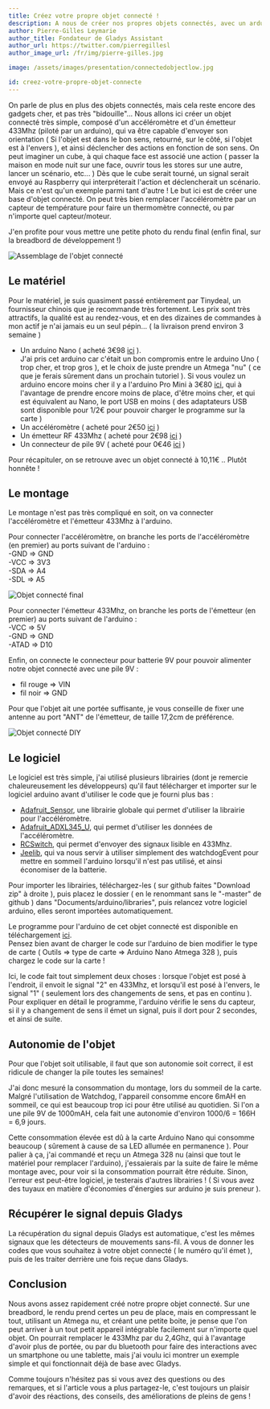 ```yaml
---
title: Créez votre propre objet connecté !
description: A nous de créer nos propres objets connectés, avec un arduino, quelques capteurs, pour environ 10€, pour ajouter encore plus de possibilités à Gladys !
author: Pierre-Gilles Leymarie
author_title: Fondateur de Gladys Assistant
author_url: https://twitter.com/pierregillesl
author_image_url: /fr/img/pierre-gilles.jpg

image: /assets/images/presentation/connectedobjectlow.jpg

id: creez-votre-propre-objet-connecte
---
```


On parle de plus en plus des objets connectés, mais cela reste encore des gadgets cher, et pas très "bidouille"... Nous allons ici créer un objet connecté très simple, composé d'un accéléromètre et d'un émetteur 433Mhz (piloté par un arduino), qui va être capable d'envoyer son orientation ( Si l'objet est dans le bon sens, retourné, sur le côté, si l'objet est à l'envers ), et ainsi déclencher des actions en fonction de son sens. On peut imaginer un cube, à qui chaque face est associé une action ( passer la maison en mode nuit sur une face, ouvrir tous les stores sur une autre, lancer un scénario, etc... ) Dès que le cube serait tourné, un signal serait envoyé au Raspberry qui interpréterait l'action et déclencherait un scénario.  
Mais ce n'est qu'un exemple parmi tant d'autre ! Le but ici est de créer une base d'objet connecté. On peut très bien remplacer l'accéléromètre par un capteur de température pour faire un thermomètre connecté, ou par n'importe quel capteur/moteur.

J'en profite pour vous mettre une petite photo du rendu final (enfin final, sur la breadbord de développement !)

<img alt="Assemblage de l'objet connecté" src="/fr/img/articles/creez-votre-propre-objet-connecte/finalisation.jpg" />

## Le matériel

Pour le matériel, je suis quasiment passé entièrement par Tinydeal, un fournisseur chinois que je recommande très fortement. Les prix sont très attractifs, la qualité est au rendez-vous, et en des dizaines de commandes à mon actif je n'ai jamais eu un seul pépin... ( la livraison prend environ 3 semaine )

- Un arduino Nano ( acheté 3€98 [ici](http://amzn.to/1M82tlv) ).  
  J'ai pris cet arduino car c'était un bon compromis entre le arduino Uno ( trop cher, et trop gros ), et le choix de juste prendre un Atmega "nu" ( ce que je ferais sûrement dans un prochain tutoriel ). Si vous voulez un arduino encore moins cher il y a l'arduino Pro Mini à 3€80 [ici](http://www.tinydeal.com/fr/pro-mini-atmega328p-microcontroller-board-p-115635.html), qui à l'avantage de prendre encore moins de place, d'être moins cher, et qui est équivalent au Nano, le port USB en moins ( des adaptateurs USB sont disponible pour 1/2€ pour pouvoir charger le programme sur la carte )
- Un accéléromètre ( acheté pour 2€50 [ici](http://www.tinydeal.com/fr/gy-291-digital-3-axis-acceleration-of-gravity-tilt-module-p-115214.html) )
- Un émetteur RF 433Mhz ( acheté pour 2€98 [ici](http://www.tinydeal.com/fr/433mhz-rf-transmitter-receiver-link-kit-green-p-119800.html) )
- Un connecteur de pile 9V ( acheté pour 0€46 [ici](https://www.banggood.com/fr/search/9v-connector-arduino.html) )

Pour récapituler, on se retrouve avec un objet connecté à 10,11€ .. Plutôt honnête !

## Le montage

Le montage n'est pas très compliqué en soit, on va connecter l'accéléromètre et l'émetteur 433Mhz à l'arduino.

Pour connecter l'accéléromètre, on branche les ports de l'accéléromètre (en premier) au ports suivant de l'arduino :  
-GND => GND  
-VCC => 3V3  
-SDA => A4  
-SDL => A5

<img alt="Objet connecté final" src="/fr/img/articles/creez-votre-propre-objet-connecte/assemblage.jpg" />

Pour connecter l'émetteur 433Mhz, on branche les ports de l'émetteur (en premier) au ports suivant de l'arduino :  
-VCC => 5V  
-GND => GND  
-ATAD => D10

Enfin, on connecte le connecteur pour batterie 9V pour pouvoir alimenter notre objet connecté avec une pile 9V :

- fil rouge => VIN
- fil noir => GND

Pour que l'objet ait une portée suffisante, je vous conseille de fixer une antenne au port "ANT" de l'émetteur, de taille 17,2cm de préférence.

<img alt="Objet connecté DIY" src="/fr/img/articles/creez-votre-propre-objet-connecte/objet_connecte_final.jpg" />

## Le logiciel

Le logiciel est très simple, j'ai utilisé plusieurs librairies (dont je remercie chaleureusement les développeurs) qu'il faut télécharger et importer sur le logiciel arduino avant d'utiliser le code que je fourni plus bas :

- [Adafruit_Sensor](https://github.com/adafruit/Adafruit_Sensor), une librairie globale qui permet d'utiliser la librairie pour l'accéléromètre.
- [Adafruit_ADXL345_U](https://github.com/adafruit/Adafruit_ADXL345), qui permet d'utiliser les données de l'accéléromètre.
- [RCSwitch](https://code.google.com/p/rc-switch/downloads/list), qui permet d'envoyer des signaux lisible en 433Mhz.
- [Jeelib](https://github.com/jcw/jeelib), qui va nous servir à utiliser simplement des watchdogEvent pour mettre en sommeil l'arduino lorsqu'il n'est pas utilisé, et ainsi économiser de la batterie.

Pour importer les librairies, téléchargez-les ( sur github faites "Download zip" à droite ), puis placez le dossier ( en le renommant sans le "-master" de github ) dans "Documents/arduino/libraries", puis relancez votre logiciel arduino, elles seront importées automatiquement.

Le programme pour l'arduino de cet objet connecté est disponible en téléchargement [ici](https://gist.github.com/gladysassistant/b0a1d6f24d266437b87e).  
Pensez bien avant de charger le code sur l'arduino de bien modifier le type de carte ( Outils => type de carte => Arduino Nano Atmega 328 ), puis chargez le code sur la carte !

Ici, le code fait tout simplement deux choses : lorsque l'objet est posé à l'endroit, il envoit le signal "2" en 433Mhz, et lorsqu'il est posé à l'envers, le signal "1" ( seulement lors des changements de sens, et pas en continu ). Pour expliquer en détail le programme, l'arduino vérifie le sens du capteur, si il y a changement de sens il émet un signal, puis il dort pour 2 secondes, et ainsi de suite.

## Autonomie de l'objet

Pour que l'objet soit utilisable, il faut que son autonomie soit correct, il est ridicule de changer la pile toutes les semaines!

J'ai donc mesuré la consommation du montage, lors du sommeil de la carte. Malgré l'utilisation de Watchdog, l'appareil consomme encore 6mAH en sommeil, ce qui est beaucoup trop ici pour être utilisé au quotidien. Si l'on a une pile 9V de 1000mAH, cela fait une autonomie d'environ 1000/6 = 166H = 6,9 jours.

Cette consommation élevée est dû à la carte Arduino Nano qui consomme beaucoup ( sûrement à cause de sa LED allumée en permanence ). Pour palier à ça, j'ai commandé et reçu un Atmega 328 nu (ainsi que tout le matériel pour remplacer l'arduino), j'essaierais par la suite de faire le même montage avec, pour voir si la consommation pourrait être réduite. Sinon, l'erreur est peut-être logiciel, je testerais d'autres librairies ! ( Si vous avez des tuyaux en matière d'économies d'énergies sur arduino je suis preneur ).

## Récupérer le signal depuis Gladys

La récupération du signal depuis Gladys est automatique, c'est les mêmes signaux que les détecteurs de mouvements sans-fil. A vous de donner les codes que vous souhaitez à votre objet connecté ( le numéro qu'il émet ), puis de les traiter derrière une fois reçue dans Gladys.

## Conclusion

Nous avons assez rapidement créé notre propre objet connecté. Sur une breadbord, le rendu prend certes un peu de place, mais en compressant le tout, utilisant un Atmega nu, et créant une petite boite, je pense que l'on peut arriver à un tout petit appareil intégrable facilement sur n'importe quel objet. On pourrait remplacer le 433Mhz par du 2,4Ghz, qui à l'avantage d'avoir plus de portée, ou par du bluetooth pour faire des interactions avec un smartphone ou une tablette, mais j'ai voulu ici montrer un exemple simple et qui fonctionnait déjà de base avec Gladys.

Comme toujours n'hésitez pas si vous avez des questions ou des remarques, et si l'article vous a plus partagez-le, c'est toujours un plaisir d'avoir des réactions, des conseils, des améliorations de pleins de gens !
